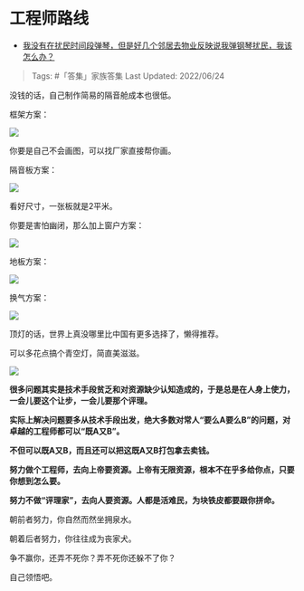 # 工程师路线

- [我没有在扰民时间段弹琴，但是好几个邻居去物业反映说我弹钢琴扰民，我该怎么办？](https://www.zhihu.com/question/370078227/answer/2542170948)

>Tags: #「答集」家族答集 
>Last Updated: 2022/06/24

没钱的话，自己制作简易的隔音舱成本也很低。

框架方案：

![](https://pic3.zhimg.com/80/v2-3c2a75cf74fc67b67da06bbf18177323_1440w.jpg?source=c8b7c179)

你要是自己不会画图，可以找厂家直接帮你画。

  

隔音板方案：

![](https://pic2.zhimg.com/80/v2-39d022b99fa4a1dda62e678c33877e8b_1440w.jpg?source=c8b7c179)

看好尺寸，一张板就是2平米。

你要是害怕幽闭，那么加上窗户方案：

![](https://pic3.zhimg.com/80/v2-58cae4af31e449e99bb98714ffdd2b31_1440w.jpg?source=c8b7c179)

  

地板方案：

![](https://pica.zhimg.com/80/v2-9cd15c48b4aa6c2e1f6f27bbe098d721_1440w.jpg?source=c8b7c179)

  

换气方案：

![](https://pica.zhimg.com/80/v2-ddc0abcbe245512a3c8c9d7d55044657_1440w.jpg?source=c8b7c179)

  

顶灯的话，世界上真没哪里比中国有更多选择了，懒得推荐。

可以多花点搞个青空灯，简直美滋滋。

![](https://pic2.zhimg.com/80/v2-5d51e235d88fba0669d59160e774990a_1440w.jpg?source=c8b7c179)

**很多问题其实是技术手段贫乏和对资源缺少认知造成的，于是总是在人身上使力，一会儿要这个让步，一会儿要那个评理。**

**实际上解决问题要多从技术手段出发，绝大多数对常人“要么A要么B”的问题，对卓越的工程师都可以“既A又B”。**

**不但可以既A又B，而且还可以把这既A又B打包拿去卖钱。**

  

**努力做个工程师，去向上帝要资源。上帝有无限资源，根本不在乎多给你点，只要你想到怎么要。**

**努力不做“评理家”，去向人要资源。人都是活难民，为块铁皮都要跟你拼命。**

  

朝前者努力，你自然而然坐拥泉水。

朝着后者努力，你往往成为丧家犬。

争不赢你，还弄不死你？弄不死你还躲不了你？

  

自己领悟吧。